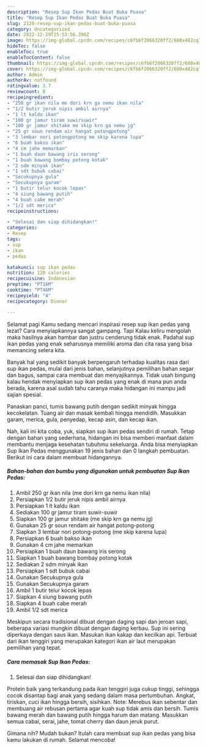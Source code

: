 ```yaml
---
description: "Resep Sup Ikan Pedas Buat Buka Puasa"
title: "Resep Sup Ikan Pedas Buat Buka Puasa"
slug: 2128-resep-sup-ikan-pedas-buat-buka-puasa
category: Uncategorized
date: 2022-12-29T15:53:56.396Z
image: https://img-global.cpcdn.com/recipes/c6fb6f2066320ff2/680x482cq70/sup-ikan-pedas-foto-resep-utama.jpg
hideToc: false
enableToc: true
enableTocContent: false
thumbnail: https://img-global.cpcdn.com/recipes/c6fb6f2066320ff2/680x482cq70/sup-ikan-pedas-foto-resep-utama.jpg
cover: https://img-global.cpcdn.com/recipes/c6fb6f2066320ff2/680x482cq70/sup-ikan-pedas-foto-resep-utama.jpg
author: Admin
authorAv: notfound
ratingvalue: 3.7
reviewcount: 8
recipeingredient:
- "250 gr ikan nila me dori krn ga nemu ikan nila"
- "1/2 butir jeruk nipis ambil airnya"
- "1 lt kaldu ikan"
- "100 gr jamur tiram suwirsuwir"
- "100 gr jamur shitake me skip krn ga nemu jg"
- "25 gr soun rendam air hangat potongpotong"
- "3 lembar nori potongpotong me skip karena lupa"
- "6 buah bakso ikan"
- "4 cm jahe memarkan"
- "1 buah daun bawang iris serong"
- "1 buah bawang bombay potong kotak"
- "2 sdm minyak ikan"
- "1 sdt bubuk cabai"
- "Secukupnya gula"
- "Secukupnya garam"
- "1 butir telur kocok lepas"
- "4 siung bawang putih"
- "4 buah cabe merah"
- "1/2 sdt merica"
recipeinstructions:

- "Selesai dan siap dihidangkan!"
categories:
- Resep
tags:
- sup
- ikan
- pedas

katakunci: sup ikan pedas 
nutrition: 120 calories
recipecuisine: Indonesian
preptime: "PT16M"
cooktime: "PT46M"
recipeyield: "4"
recipecategory: Dinner

---
```



Selamat pagi Kamu sedang mencari inspirasi resep sup ikan pedas yang lezat? Cara menyiapkannya sangat gampang. Tapi Kalau keliru mengolah maka hasilnya akan hambar dan justru cenderung tidak enak. Padahal sup ikan pedas yang enak seharusnya memiliki aroma dan cita rasa yang bisa memancing selera kita.


Banyak hal yang sedikit banyak berpengaruh terhadap kualitas rasa dari sup ikan pedas, mulai dari jenis bahan, selanjutnya pemilihan bahan segar dan bagus, sampai cara membuat dan menyajikannya. Tidak usah bingung kalau hendak menyiapkan sup ikan pedas yang enak di mana pun anda berada, karena asal sudah tahu caranya maka hidangan ini mampu jadi sajian spesial.

Panaskan panci, tumis bawang putih dengan sedikit minyak hingga kecokelatan. Tuang air dan masak kembali hingga mendidih. Masukkan garam, merica, gula, penyedap, kecap asin, dan kecap ikan.


Nah, kali ini kita coba, yuk, siapkan sup ikan pedas sendiri di rumah. Tetap dengan bahan yang sederhana, hidangan ini bisa memberi manfaat dalam membantu menjaga kesehatan tubuhmu sekeluarga. Anda bisa menyiapkan Sup Ikan Pedas menggunakan 19 jenis bahan dan 0 langkah pembuatan. Berikut ini cara dalam membuat hidangannya.

<!--inarticleads1-->

##### Bahan-bahan dan bumbu yang digunakan untuk pembuatan Sup Ikan Pedas:

1. Ambil 250 gr ikan nila (me dori krn ga nemu ikan nila)
1. Persiapkan 1/2 butir jeruk nipis ambil airnya
1. Persiapkan 1 lt kaldu ikan
1. Sediakan 100 gr jamur tiram suwir-suwir
1. Siapkan 100 gr jamur shitake (me skip krn ga nemu jg)
1. Gunakan 25 gr soun rendam air hangat potong-potong
1. Siapkan 3 lembar nori potong-potong (me skip karena lupa)
1. Persiapkan 6 buah bakso ikan
1. Gunakan 4 cm jahe memarkan
1. Persiapkan 1 buah daun bawang iris serong
1. Siapkan 1 buah bawang bombay potong kotak
1. Sediakan 2 sdm minyak ikan
1. Persiapkan 1 sdt bubuk cabai
1. Gunakan Secukupnya gula
1. Gunakan Secukupnya garam
1. Ambil 1 butir telur kocok lepas
1. Siapkan 4 siung bawang putih
1. Siapkan 4 buah cabe merah
1. Ambil 1/2 sdt merica


Meskipun secara tradisional dibuat dengan daging sapi dan jeroan sapi, beberapa variasi mungkin dibuat dengan daging kerbau. Sup ini sering diperkaya dengan saus ikan. Masukan ikan kakap dan kecilkan api. Terbuat dari ikan tenggiri yang merupakan kategori ikan air laut merupakan pemilihan yang tepat. 

<!--inarticleads2-->

##### Cara memasak Sup Ikan Pedas:


1. Selesai dan siap dihidangkan!

Protein baik yang terkandung pada ikan tenggiri juga cukup tinggi, sehingga cocok disantap bagi anak yang sedang dalam masa pertumbuhan. Angkat, tiriskan, cuci ikan hingga bersih, sisihkan. Note: Merebus ikan sebentar dan membuang air rebusan pertama agar kuah sup tidak amis dan bersih. Tumis bawang merah dan bawang putih hingga harum dan matang. Masukkan semua cabai, serai, jahe, tomat cherry dan daun jeruk purut. 

Gimana nih? Mudah bukan? Itulah cara membuat sup ikan pedas yang bisa kamu lakukan di rumah. Selamat mencoba!
